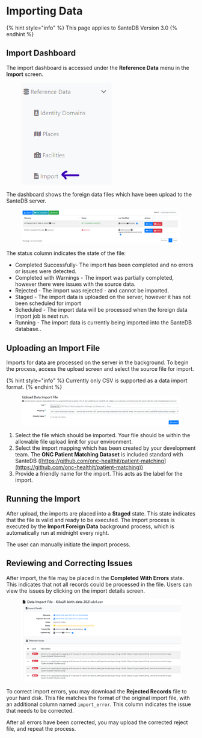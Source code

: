 # Importing Data

{% hint style="info" %}
This page applies to SanteDB Version 3.0
{% endhint %}

## Import Dashboard

The import dashboard is accessed under the **Reference Data** menu in the **Import** screen.&#x20;

<figure><img src="../../../../.gitbook/assets/image (15).png" alt=""><figcaption></figcaption></figure>

The dashboard shows the foreign data files which have been upload to the SanteDB server.

<figure><img src="../../../../.gitbook/assets/image (4) (2).png" alt=""><figcaption></figcaption></figure>

The status column indicates the state of the file:

* Completed Successfully- The import has been completed and no errors or issues were detected.
* Completed with Warnings - The import was partially completed, however there were issues with the source data.
* Rejected - The import was rejected - and cannot be imported.
* Staged - The import data is uploaded on the server, however it has not been scheduled for import
* Scheduled - The import data will be processed when the foreign data import job is next run.
* Running - The import data is currently being imported into the SanteDB database..

## Uploading an Import File

Imports for data are processed on the server in the background. To begin the process, access the upload screen and select the source file for import.

{% hint style="info" %}
Currently only CSV is supported as a data import format.
{% endhint %}

<figure><img src="../../../../.gitbook/assets/image (1) (1).png" alt=""><figcaption></figcaption></figure>

1. Select the file which should be imported. Your file should be within the allowable file upload limit for your environment.
2. Select the import mapping which has been created by your development team. The **ONC Patient Matching Dataset** is included standard with SanteDB ([https://github.com/onc-healthit/patient-matching](https://github.com/onc-healthit/patient-matching))
3. Provide a friendly name for the import. This acts as the label for the import.

## Running the Import

After upload, the imports are placed into a **Staged** state. This state indicates that the file is valid and ready to be executed. The import process is executed by the **Import Foreign Data** background process, which is automatically run at midnight every night.&#x20;

The user can manually initiate the import process.

## Reviewing and Correcting Issues

After import, the file may be placed in the **Completed With Errors** state. This indicates that not all records could be processed in the file. Users can view the issues by clicking on the import details screen.

<figure><img src="../../../../.gitbook/assets/image (8) (1).png" alt=""><figcaption></figcaption></figure>

To correct import errors, you may download the **Rejected Records** file to your hard disk. This file matches the format of the original import file, with an additional column named `import_error`. This column indicates the issue that needs to be corrected.&#x20;

After all errors have been corrected, you may upload the corrected reject file, and repeat the process.
